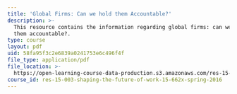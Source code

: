 ```yaml
---
title: 'Global Firms: Can we hold them Accountable?'
description: >-
  This resource contains the information regarding global firms: can we hold
  them accountable?.
type: course
layout: pdf
uid: 58fa95f3c2e6839a0241753e6c496f4f
file_type: application/pdf
file_location: >-
  https://open-learning-course-data-production.s3.amazonaws.com/res-15-003-shaping-the-future-of-work-15-662x-spring-2016/58fa95f3c2e6839a0241753e6c496f4f_MITRES_15_003S16_global.pdf
course_id: res-15-003-shaping-the-future-of-work-15-662x-spring-2016
---
```

